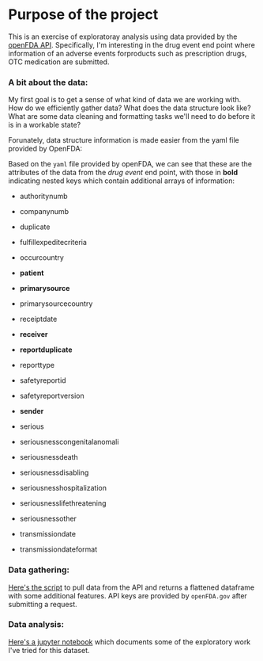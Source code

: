 # Purpose of the project


This is an exercise of exploratoray analysis using data provided by the [openFDA API](https://open.fda.gov/apis/drug/). Specifically, I'm interesting in the drug event end point where information of an adverse events forproducts such as prescription drugs, OTC medication are submitted.


### A bit about the data:

My first goal is to get a sense of what kind of data we are working with. How do we efficiently gather data? What does the data structure look like? What are some data cleaning and formatting tasks we'll need to do before it is in a workable state? 

Forunately, data structure information is made easier from the yaml file provided by OpenFDA:


Based on the `yaml` file provided by openFDA, we can see that these are the attributes of the data from the _drug event_ end point, with those in **bold** indicating nested keys which contain additional arrays of information:


* authoritynumb 

* companynumb 

* duplicate

* fulfillexpeditecriteria

* occurcountry

* **patient**

* **primarysource**

* primarysourcecountry 

* receiptdate

* **receiver** 

* **reportduplicate** 

* reporttype 

* safetyreportid 

* safetyreportversion 

* **sender** 

* serious 

* seriousnesscongenitalanomali 

* seriousnessdeath 

* seriousnessdisabling 

* seriousnesshospitalization 

* seriousnesslifethreatening 

* seriousnessother 

* transmissiondate 

* transmissiondateformat

### Data gathering:

[Here's the script](https://github.com/samimath/openFDA/blob/master/get_raw_data.py) to pull data from the API and returns a flattened dataframe with some additional features. API keys are provided by `openFDA.gov` after submitting a request.

### Data analysis:
[Here's a jupyter notebook](https://github.com/samimath/openFDA/blob/master/eda.ipynb) which documents some of the exploratory work I've tried for this dataset. 

